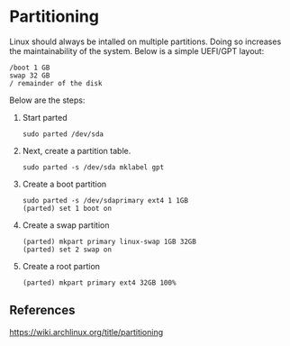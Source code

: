 # Partitioning

Linux should always be intalled on multiple partitions. Doing so increases the maintainability of the system. Below is a simple UEFI/GPT layout:

```
/boot 1 GB
swap 32 GB
/ remainder of the disk
```

Below are the steps:

1. Start parted

    ```
    sudo parted /dev/sda
    ```

2. Next, create a partition table.

    ```
    sudo parted -s /dev/sda mklabel gpt
    ```

3. Create a boot partition

    ```
    sudo parted -s /dev/sdaprimary ext4 1 1GB
    (parted) set 1 boot on
    ```

3. Create a swap partition

    ```
    (parted) mkpart primary linux-swap 1GB 32GB
    (parted) set 2 swap on
    ```

4. Create a root partion

    ```
    (parted) mkpart primary ext4 32GB 100%
    ```

## References

https://wiki.archlinux.org/title/partitioning
